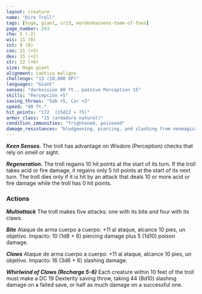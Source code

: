 ```yaml
---
layout: creature
name: "Dire Troll"
tags: [huge, giant, cr13, mordenkainens-tome-of-foes]
page_number: 243
cha: 5 (-2)
wis: 11 (0)
int: 9 (0)
con: 21 (+5)
dex: 15 (+2)
str: 22 (+6)
size: Huge giant
alignment: caótico maligno
challenge: "13 (10,000 XP)"
languages: "Giant"
senses: "darkvision 60 ft., passive Perception 15"
skills: "Percepción +5"
saving_throws: "Sab +5, Car +2"
speed: "40 ft."
hit_points: "172  (15d12 + 75)"
armor_class: "15 (armadura natural)"
condition_immunities: "frightened, poisoned"
damage_resistances: "bludgeoning, piercing, and slashing from nonmagical attacks"
---
```


***Keen Senses.*** The troll has advantage on Wisdom (Perception) checks that rely on smell or sight.

***Regeneration.*** The troll regains 10 hit points at the start of its turn. If the troll takes acid or fire damage, it regains only 5 hit points at the start of its next turn. The troll dies only if it is hit by an attack that deals 10 or more acid or fire damage while the troll has 0 hit points.

### Actions

***Multiattack*** The troll makes five attacks: one with its bite and four with its claws.

***Bite*** Ataque de arma cuerpo a cuerpo: +11 al ataque, alcance 10 pies, un objetivo. Impacto: 10 (1d8 + 6) piercing damage plus 5 (1d10) poison damage.

***Claws*** Ataque de arma cuerpo a cuerpo: +11 al ataque, alcance 10 pies, un objetivo. Impacto: 16 (3d6 + 6) slashing damage.

***Whirlwind of Claws (Recharge 5-6)*** Each creature within 10 feet of the troll must make a DC 19 Dexterity saving throw, taking 44 (8d10) slashing damage on a failed save, or half as much damage on a successful one.